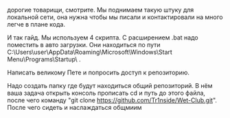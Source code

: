 дорогие товарищи, смотрите. Мы поднимаем такую штуку для локальной сети, она нужна чтобы мы писали и контактировали на много легче в плане кода.

И так гайд.
Мы используем 4 скрипта. С расширением .bat надо поместить в авто загрузки. Они находиться по пути C:\Users\user\AppData\Roaming\Microsoft\Windows\Start Menu\Programs\Startup\ .

Написать великому Пете и попросить доступ к репозиторию.

Надо создать папку где будут находиться общий репозиторий. В нём ваша задача открыть консоль прописать cd и путь до этого файла, после чего команду "git clone https://github.com/Tr1nside/Wet-Club.git".  После чего сидеть и наслаждаться общмиим